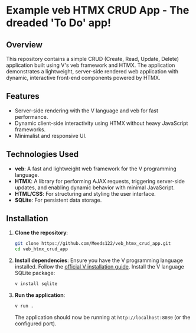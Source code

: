 # Example veb HTMX CRUD App - The dreaded 'To Do' app!

## Overview
This repository contains a simple CRUD (Create, Read, Update, Delete) application built using V's veb framework and HTMX. The application demonstrates a lightweight, server-side rendered web application with dynamic, interactive front-end components powered by HTMX.

## Features
- Server-side rendering with the V language and veb for fast performance.
- Dynamic client-side interactivity using HTMX without heavy JavaScript frameworks.
- Minimalist and responsive UI.

## Technologies Used
- **veb**: A fast and lightweight web framework for the V programming language.
- **HTMX**: A library for performing AJAX requests, triggering server-side updates, and enabling dynamic behavior with minimal JavaScript.
- **HTML/CSS**: For structuring and styling the user interface.
- **SQLite**: For persistent data storage.

## Installation
1. **Clone the repository**:
   ```bash
   git clone https://github.com/Meeds122/veb_htmx_crud_app.git
   cd veb_htmx_crud_app
   ```

2. **Install dependencies**:
   Ensure you have the V programming language installed. Follow the [official V installation guide](https://vlang.io/). Install the V language SQLite package: 
    ```bash
   v install sqlite
   ```

3. **Run the application**:
   ```bash
   v run .
   ```
   The application should now be running at `http://localhost:8080` (or the configured port).
